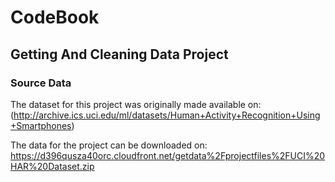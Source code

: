 # CodeBook 
## Getting And Cleaning Data Project

### Source Data
The dataset for this project was originally made available on:
(http://archive.ics.uci.edu/ml/datasets/Human+Activity+Recognition+Using+Smartphones)

The data for the project can be downloaded on:
https://d396qusza40orc.cloudfront.net/getdata%2Fprojectfiles%2FUCI%20HAR%20Dataset.zip




